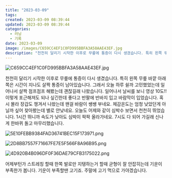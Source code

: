 ```yaml
---
title: "2023-03-09"
tags:
created: 2023-03-09 08:39:44
updated: 2023-03-09 08:39:44
categories:
  - 러닝
  - 기록
date: 2023-03-09
image: /images/C659CC4EF1C0FD995BBFA3A58AAE43EF.jpg
description: "천천히 달리기 시작한 이후로 무릎에 통증이 다시 생겼습니다. 특히 왼쪽 무릎 바깥 아래쪽은 시간이 지나도 살짝 통증이 남아있습니다. 그래서 오늘 하루 쉴까 고민했었는데 일어나서 살짝 점프점프 해봤는데 괜찮길래 나왔습니다. 일어나서 날씨를 보니 영상 10도!! 이렇게 포근해져도 되나 싶긴"
---
```


![C659CC4EF1C0FD995BBFA3A58AAE43EF.jpg](/images/C659CC4EF1C0FD995BBFA3A58AAE43EF.jpg)
 
 

천천히 달리기 시작한 이후로 무릎에 통증이 다시 생겼습니다. 특히 왼쪽 무릎 바깥 아래쪽은 시간이 지나도 살짝 통증이 남아있습니다. 그래서 오늘 하루 쉴까 고민했었는데 일어나서 살짝 점프점프 해봤는데 괜찮길래 나왔습니다. 
일어나서 날씨를 보니 영상 10도!! 이렇게 포근해져도 되나 싶긴한데 좋다고 반팔에 반바지 입고 바람막이 입었습니다. 혹시 몰라 장갑도 챙겨서 나왔는데 왠걸 바람이 쌩쌩 부네요. 체감온도는 엄청 낮았던게 아닐까 싶어 찾아봤는데 별로 안낮네요. 
오늘도 어제와 같이 심박수 보면서 천천히 뛰었습니다. 1시간 뛰니까 속도가 낮아도 심박이 팍팍 올라가네요. 7시도 다 되어 가길래 신나게 한바퀴 돌고 마무리했습니다.

 
 ![5E10FEBB9384FAD36741BEC15F173971.png](/images/5E10FEBB9384FAD36741BEC15F173971.png)
 
 

 
 ![2D8BB7557F71667FE7E5F566F8A96B95.png](/images/2D8BB7557F71667FE7E5F566F8A96B95.png)
 
 

 
 ![4D920B4B096DF0F36DAE79CFB3175022.png](/images/4D920B4B096DF0F36DAE79CFB3175022.png)
 
 

어제부턴가 스트레칭 할때 한쪽 발로만 지탱하는거 할때 균형이 잘 안잡히는데 기운이 부족한가 봅니다. 기운이 부족할땐 고기죠. 주말에 고기 먹으로 가야겠습니다.
